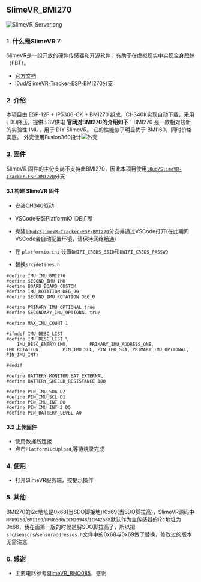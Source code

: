 ## **SlimeVR_BMI270**
![SlimeVR_Server.png](//image.lceda.cn/oshwhub/f2e35224d06b4dde9bd27ad48a2b8369.png)

### **1. 什么是SlimeVR？**
SlimeVR是一组开放的硬件传感器和开源软件，有助于在虚拟现实中实现全身跟踪（FBT）。
- [官方文档](https://docs.slimevr.dev/)
- [l0ud/SlimeVR-Tracker-ESP-BMI270分支](https://github.com/l0ud/SlimeVR-Tracker-ESP-BMI270)

### **2. 介绍**
本项目由 ESP-12F + IP5306-CK + BMI270 组成，CH340K实现自动下载，采用LDO降压，提供3.3V供电
**官网对BMI270的介绍如下**：BMI270 是一款相对较新的实验性 IMU，用于 DIY SlimeVR。 它的性能似乎明显优于 BMI160，同时价格实惠。
外壳使用Fusion360设计![外壳](./IMG/Assembly.gif)

### **3. 固件**
SlimeVR 固件的主分支尚不支持此BMI270，因此本项目使用[``` l0ud/SlimeVR-Tracker-ESP-BMI270 ```](https://github.com/l0ud/SlimeVR-Tracker-ESP-BMI270)分支

#### 3.1 **构建 SlimeVR 固件**
- 安装[CH340驱动](https://cdn.sparkfun.com/assets/learn_tutorials/8/4/4/CH341SER.EXE)
- VSCode安装PlatformIO IDE扩展

- 克隆[``` l0ud/SlimeVR-Tracker-ESP-BMI270 ```](https://github.com/l0ud/SlimeVR-Tracker-ESP-BMI270)分支并通过VSCode打开(在此期间VSCode会自动配置环境，请保持网络畅通)
- 在 ```platformio.ini``` 设置```DWIFI_CREDS_SSID```和```DWIFI_CREDS_PASSWD```
- 替换```src```/```defines.h```

```
#define IMU IMU_BMI270
#define SECOND_IMU IMU
#define BOARD BOARD_CUSTOM
#define IMU_ROTATION DEG_90
#define SECOND_IMU_ROTATION DEG_0

#define PRIMARY_IMU_OPTIONAL true
#define SECONDARY_IMU_OPTIONAL true

#define MAX_IMU_COUNT 1

#ifndef IMU_DESC_LIST
#define IMU_DESC_LIST \
    IMU_DESC_ENTRY(IMU,        PRIMARY_IMU_ADDRESS_ONE,   IMU_ROTATION,        PIN_IMU_SCL, PIN_IMU_SDA, PRIMARY_IMU_OPTIONAL,   PIN_IMU_INT) 

#endif

#define BATTERY_MONITOR BAT_EXTERNAL
#define BATTERY_SHIELD_RESISTANCE 180

#define PIN_IMU_SDA D2
#define PIN_IMU_SCL D1
#define PIN_IMU_INT D0
#define PIN_IMU_INT_2 D5
#define PIN_BATTERY_LEVEL A0
```
#### 3.2 **上传固件**
- 使用数据线连接
- 点击```PlatformIO:Upload```,等待烧录完成

### 4. **使用**
- 打开SlimeVR服务端，按提示操作

### 5. **其他**
BMI270的i2c地址是0x68(当SDO脚接地)/0x69(当SDO脚拉高)，SlimeVR源码中```MPU9250```/```BMI160```/```MPU6500```/```ICM20948```/```ICM42688```默认作为主传感器的i2c地址为0x68，我在画第一版的时候是将SDO脚拉高了，所以把```src```/```sensors```/```sensoraddresses.h```文件中的0x68与0x69做了替换，修改过的版本无需注意

###  6. **感谢**
- 主要电路参考[SlimeVR_BNO085](https://oshwhub.com/myzhazha/slimevr)，感谢